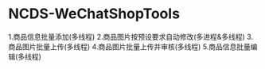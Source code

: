 # NCDS-WeChatShopTools
1.商品信息批量添加(多线程)
2.商品图片按预设要求自动修改(多进程&多线程)
3.商品图片批量上传(多线程)
4.商品图片批量上传并审核(多线程)
5.商品信息批量编辑(多线程)
